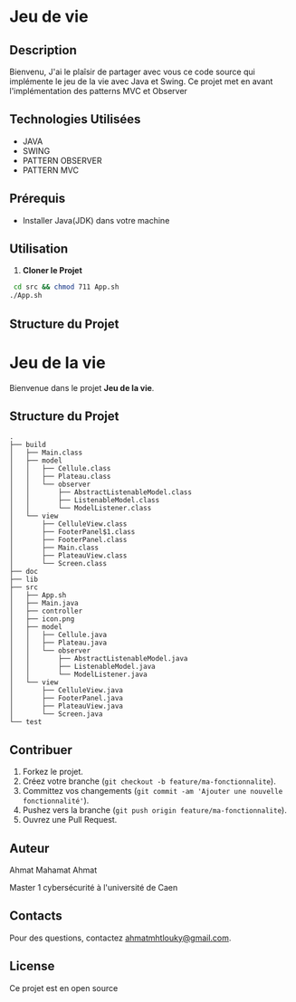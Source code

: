 # Jeu de vie

## Description
Bienvenu,
J'ai le plaîsir de partager avec vous ce code source qui implémente le jeu de la vie avec Java et Swing.
Ce projet met en avant l'implémentation des patterns MVC et Observer
## Technologies Utilisées
- JAVA 
- SWING
- PATTERN OBSERVER
- PATTERN MVC

## Prérequis
- Installer Java(JDK) dans votre machine

## Utilisation

1. **Cloner le Projet**
```bash
 cd src && chmod 711 App.sh
./App.sh
```
## Structure du Projet
# Jeu de la vie

Bienvenue dans le projet **Jeu de la vie**.

## Structure du Projet

```plaintext
.
├── build
│   ├── Main.class
│   ├── model
│   │   ├── Cellule.class
│   │   ├── Plateau.class
│   │   └── observer
│   │       ├── AbstractListenableModel.class
│   │       ├── ListenableModel.class
│   │       └── ModelListener.class
│   └── view
│       ├── CelluleView.class
│       ├── FooterPanel$1.class
│       ├── FooterPanel.class
│       ├── Main.class
│       ├── PlateauView.class
│       └── Screen.class
├── doc
├── lib
├── src
│   ├── App.sh
│   ├── Main.java
│   ├── controller
│   ├── icon.png
│   ├── model
│   │   ├── Cellule.java
│   │   ├── Plateau.java
│   │   └── observer
│   │       ├── AbstractListenableModel.java
│   │       ├── ListenableModel.java
│   │       └── ModelListener.java
│   └── view
│       ├── CelluleView.java
│       ├── FooterPanel.java
│       ├── PlateauView.java
│       └── Screen.java
└── test
```

## Contribuer

1. Forkez le projet.
2. Créez votre branche (`git checkout -b feature/ma-fonctionnalite`).
3. Committez vos changements (`git commit -am 'Ajouter une nouvelle fonctionnalité'`).
4. Pushez vers la branche (`git push origin feature/ma-fonctionnalite`).
5. Ouvrez une Pull Request.

## Auteur

 Ahmat Mahamat Ahmat

 Master 1 cybersécurité à l'université de Caen

## Contacts

 Pour des questions, contactez [ahmatmhtlouky@gmail.com](mailto:ahmatmhtlouky@gmail.com).

## License

Ce projet est en open source
